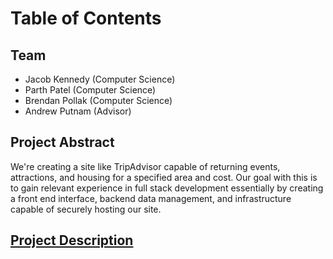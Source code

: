 # Table of Contents

## Team
- Jacob Kennedy (Computer Science)
- Parth Patel (Computer Science)
- Brendan Pollak (Computer Science)
- Andrew Putnam (Advisor)

## Project Abstract
We're creating a site like TripAdvisor capable of returning events, attractions, and housing for a specified area and cost. Our goal with this is to gain relevant experience in full stack development essentially by creating a front end interface, backend data management, and infrastructure capable of securely hosting our site.

## [Project Description](./Project-Description.md)